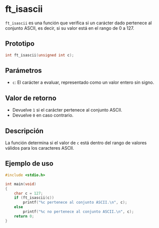 # ft_isascii
`ft_isascii` es una función que verifica si un carácter dado pertenece al conjunto ASCII, es decir, si su valor está en el rango de 0 a 127.

## Prototipo
```c
int ft_isascii(unsigned int c);
```

## Parámetros
- `c`: El carácter a evaluar, representado como un valor entero sin signo.

## Valor de retorno
- Devuelve `1` si el carácter pertenece al conjunto ASCII.
- Devuelve `0` en caso contrario.

## Descripción
La función determina si el valor de `c` está dentro del rango de valores válidos para los caracteres ASCII.

## Ejemplo de uso
```c
#include <stdio.h>

int main(void)
{
    char c = 127;
    if (ft_isascii(c))
        printf("%c pertenece al conjunto ASCII.\n", c);
    else
        printf("%c no pertenece al conjunto ASCII.\n", c);
    return 0;
}
```